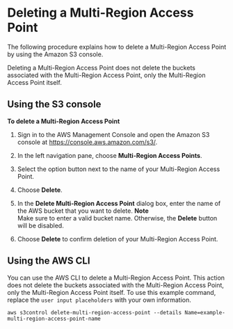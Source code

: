 # Deleting a Multi\-Region Access Point<a name="multi-region-access-point-delete-examples"></a>

The following procedure explains how to delete a Multi\-Region Access Point by using the Amazon S3 console\.

Deleting a Multi\-Region Access Point does not delete the buckets associated with the Multi\-Region Access Point, only the Multi\-Region Access Point itself\. 

## Using the S3 console<a name="multi-region-access-point-delete-console"></a>

**To delete a Multi\-Region Access Point**

1. Sign in to the AWS Management Console and open the Amazon S3 console at [https://console\.aws\.amazon\.com/s3/](https://console.aws.amazon.com/s3/)\.

1. In the left navigation pane, choose **Multi\-Region Access Points**\.

1. Select the option button next to the name of your Multi\-Region Access Point\.

1. Choose **Delete**\.

1. In the **Delete Multi\-Region Access Point** dialog box, enter the name of the AWS bucket that you want to delete\.
**Note**  
Make sure to enter a valid bucket name\. Otherwise, the **Delete** button will be disabled\.

1. Choose **Delete** to confirm deletion of your Multi\-Region Access Point\.

## Using the AWS CLI<a name="multi-region-access-point-delete-cli"></a>

You can use the AWS CLI to delete a Multi\-Region Access Point\. This action does not delete the buckets associated with the Multi\-Region Access Point, only the Multi\-Region Access Point itself\. To use this example command, replace the `user input placeholders` with your own information\.

```
aws s3control delete-multi-region-access-point --details Name=example-multi-region-access-point-name
```